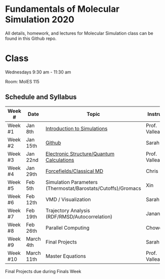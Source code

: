 # Fundamentals of Molecular Simulation 2020
All details, homework, and lectures for Molecular Simulation class can be found in this Github repo. 

# Class

Wednesdays 9:30 am - 11:30 am

Room: MolES 115 

## Schedule and Syllabus

|Week #  | Date  | Topic | Instructor |
|---|---|---|---|
Week #1 | Jan 8th | [Introduction to Simulations](W1/) | Prof. Valleau 
Week #2 | Jan 15th | [Github](W2/) | Sarah
Week #3 | Jan 22nd | [Electronic Structure/Quantum Calculations](W3/) | Prof. Valleau
Week #4 | Jan 29th | [Forcefields/Classical MD](W4/) | Chris
Week #5 | Feb 5th | Simulation Parameters (Thermostat/Barostats/Cutoffs)/Gromacs | Xin
Week #6 | Feb 12th | VMD / Visualization | Sarah
Week #7 | Feb 19th | Trajectory Analysis (RDF/RMSD/Autocorrelation) | Janani
Week #8 | Feb 26th | Parallel Computing | Chowdhury
Week #9 | March 4th | Final Projects | Sarah
Week #10 | March 11th | Master Equations | Prof. Valleau

Final Projects due during Finals Week

